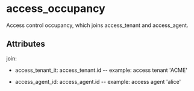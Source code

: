 # access_occupancy

Access control occupancy, which joins access_tenant and access_agent.


## Attributes

join:

  * access_tenant_it: access_tenant.id -- example: access tenant 'ACME'

  * access_agent_id: access_agent.id -- example: access agent 'alice'

